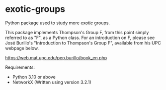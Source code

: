 # exotic-groups
Python package used to study more exotic groups.

This package implements Thompson's Group F, from this point simply referred to as "F", as a Python class. For an introduction on F, please see José Burillo's "Introduction to Thompson's Group F", available from his UPC webpage below.

https://web.mat.upc.edu/pep.burillo/book_en.php

Requirements:
- Python 3.10 or above
- NetworkX (Written using version 3.2.1)
